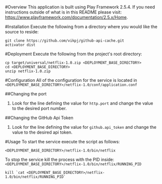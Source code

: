 #Overview
This application is built using Play Framework 2.5.4. If you need instructions outside of what is in this README please visit: https://www.playframework.com/documentation/2.5.x/Home.

#Installation
Execute the following from a directory where you would like the source to reside:
```
git clone https://github.com/vikpj/github-api-cache.git
activator dist
```

#Deployment
Execute the following from the project's root directory:
```
cp target/universal/netflix-1.0.zip <DEPLOYMENT_BASE_DIRECTORY>
cd <DEPLOYMENT_BASE_DIRECTORY>
unzip netflix-1.0.zip
```

#Configuration
All of the configuration for the service is located in `<DEPLOYMENT_BASE_DIRECTORY>/netflix-1.0/conf/application.conf`

##Changing the port
1. Look for the line defining the value for `http.port` and change the value to the desired port number.

##Changing the GitHub Api Token
1. Look for the line defining the value for `github.api_token` and change the value to the desired api token.
 
#Usage
To start the service execute the script as follows:
```
<DEPLOYMENT_BASE_DIRECTORY>/netflix-1.0/bin/netflix
```

To stop the service kill the process with the PID inside: `<DEPLOYMENT_BASE_DIRECTORY>/netflix-1.0/bin/netflix/RUNNING_PID`
```
kill `cat <DEPLOYMENT_BASE_DIRECTORY>/netflix-1.0/bin/netflix/RUNNING_PID`
```
